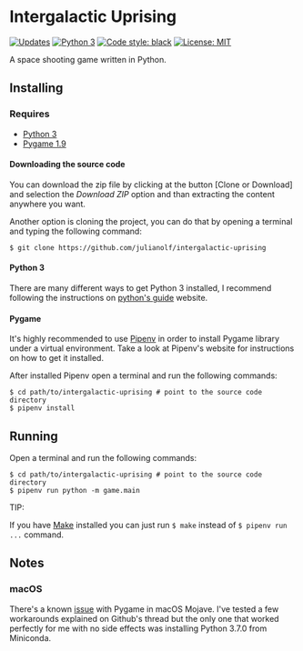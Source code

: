 # Intergalactic Uprising
[![Updates](https://pyup.io/repos/github/julianolf/intergalactic-uprising/shield.svg)](https://pyup.io/repos/github/julianolf/intergalactic-uprising/) [![Python 3](https://pyup.io/repos/github/julianolf/intergalactic-uprising/python-3-shield.svg)](https://pyup.io/repos/github/julianolf/intergalactic-uprising/) [![Code style: black](https://img.shields.io/badge/code%20style-black-000000.svg)](https://github.com/ambv/black) [![License: MIT](https://img.shields.io/github/license/julianolf/intergalactic-uprising.svg)](https://opensource.org/licenses/MIT)

A space shooting game written in Python.

## Installing

### Requires

- [Python 3](https://www.python.org)
- [Pygame 1.9](https://www.pygame.org)

#### Downloading the source code
You can download the zip file by clicking at the button [Clone or Download] and selection the *Download ZIP* option and than extracting the content anywhere you want.

Another option is cloning the project, you can do that by opening a terminal and typing the following command:

```
$ git clone https://github.com/julianolf/intergalactic-uprising
```

#### Python 3
There are many different ways to get Python 3 installed, I recommend following the instructions on [python's guide](https://docs.python-guide.org) website.

#### Pygame
It's highly recommended to use [Pipenv](https://pipenv.readthedocs.io) in order to install Pygame library under a virtual environment. Take a look at Pipenv's website for instructions on how to get it installed.

After installed Pipenv open a terminal and run the following commands:

```
$ cd path/to/intergalactic-uprising # point to the source code directory
$ pipenv install
```

## Running

Open a terminal and run the following commands:

```
$ cd path/to/intergalactic-uprising # point to the source code directory
$ pipenv run python -m game.main
```

TIP:

If you have [Make](https://www.gnu.org/software/make/#content) installed you can just run `$ make` instead of `$ pipenv run ...` command.

## Notes

### macOS

There's a known [issue](https://github.com/pygame/pygame/issues/555) with Pygame in macOS Mojave. I've tested a few workarounds explained on Github's thread but the only one that worked perfectly for me with no side effects was installing Python 3.7.0 from Miniconda.
